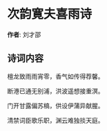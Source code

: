 # 次韵寛夫喜雨诗

**作者**: 刘才邵

## 诗词内容

檀龙致雨雨宵零，香气如传得荐馨。

断港已通无别浦，洪波遥想接重溟。

门开甘露偏苏槁，供设伊蒲异献腥。

清禁词臣歌乐职，渊云难独掞天庭。

